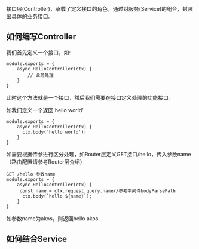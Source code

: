 接口层(Controller)，承载了定义接口的角色，通过对服务(Service)的组合，封装出具体的业务接口。
## 如何编写Controller
我们首先定义一个接口，如:

```
module.exports = {
    async HelloController(ctx) {
        // 业务处理
    }
}
```
此时这个方法就是一个接口，然后我们需要在接口定义处理的功能接口。

如我们定义一个返回'hello world'
```
module.exports = {
    async HelloController(ctx) {
      ctx.body('hello world');
    }
}
```
如需要根据传参进行区分处理，如Router层定义GET接口/hello，传入参数name（路由配置请参考Router层介绍）

```
GET /hello 参数name
module.exports = {
    async HelloController(ctx) {
     const name = ctx.request.query.name//参考中间件bodyParsePath
      ctx.body(`hello ${name}`);
    }
}
```

如参数name为akos，则返回hello akos

## 如何结合Service


